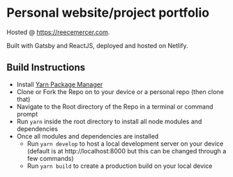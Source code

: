 # Personal website/project portfolio

Hosted @ https://reecemercer.com.


Built with Gatsby and ReactJS, deployed and hosted on Netlify.

## Build Instructions
- Install [Yarn Package Manager](https://yarnpkg.com/)
- Clone or Fork the Repo on to your device or a personal repo (then clone that)
- Navigate to the Root directory of the Repo in a terminal or command prompt
- Run `yarn` inside the root directory to install all node modules and dependencies
- Once all modules and dependencies are installed
  - Run `yarn develop` to host a local development server on your device (default is at http://localhost:8000 but this can be changed through a few commands)
  - Run `yarn build` to create a production build on your local device
